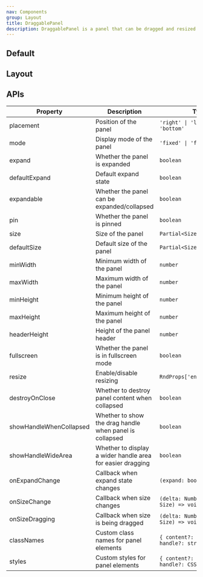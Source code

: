 ```yaml
---
nav: Components
group: Layout
title: DraggablePanel
description: DraggablePanel is a panel that can be dragged and resized. It supports pinning, fixed or floating mode, placement in four directions, minimum width and height, expandable or not, default and customizable size, and destroy on close. It also provides a handler for expanding and collapsing the panel.
---
```


## Default

<code src="./demos/index.tsx" noPadding></code>

## Layout

<code src="./demos/Layout.tsx" noPadding></code>

## APIs

| Property                | Description                                                | Type                                                   | Default   |
| ----------------------- | ---------------------------------------------------------- | ------------------------------------------------------ | --------- |
| placement               | Position of the panel                                      | `'right' \| 'left' \| 'top' \| 'bottom'`               | -         |
| mode                    | Display mode of the panel                                  | `'fixed' \| 'float'`                                   | `'float'` |
| expand                  | Whether the panel is expanded                              | `boolean`                                              | -         |
| defaultExpand           | Default expand state                                       | `boolean`                                              | `true`    |
| expandable              | Whether the panel can be expanded/collapsed                | `boolean`                                              | `true`    |
| pin                     | Whether the panel is pinned                                | `boolean`                                              | `false`   |
| size                    | Size of the panel                                          | `Partial<Size>`                                        | -         |
| defaultSize             | Default size of the panel                                  | `Partial<Size>`                                        | -         |
| minWidth                | Minimum width of the panel                                 | `number`                                               | -         |
| maxWidth                | Maximum width of the panel                                 | `number`                                               | -         |
| minHeight               | Minimum height of the panel                                | `number`                                               | -         |
| maxHeight               | Maximum height of the panel                                | `number`                                               | -         |
| headerHeight            | Height of the panel header                                 | `number`                                               | -         |
| fullscreen              | Whether the panel is in fullscreen mode                    | `boolean`                                              | `false`   |
| resize                  | Enable/disable resizing                                    | `RndProps['enableResizing']`                           | -         |
| destroyOnClose          | Whether to destroy panel content when collapsed            | `boolean`                                              | `false`   |
| showHandleWhenCollapsed | Whether to show the drag handle when panel is collapsed    | `boolean`                                              | `true`    |
| showHandleWideArea      | Whether to display a wider handle area for easier dragging | `boolean`                                              | `false`   |
| onExpandChange          | Callback when expand state changes                         | `(expand: boolean) => void`                            | -         |
| onSizeChange            | Callback when size changes                                 | `(delta: NumberSize, size?: Size) => void`             | -         |
| onSizeDragging          | Callback when size is being dragged                        | `(delta: NumberSize, size?: Size) => void`             | -         |
| classNames              | Custom class names for panel elements                      | `{ content?: string; handle?: string; }`               | -         |
| styles                  | Custom styles for panel elements                           | `{ content?: CSSProperties; handle?: CSSProperties; }` | -         |

